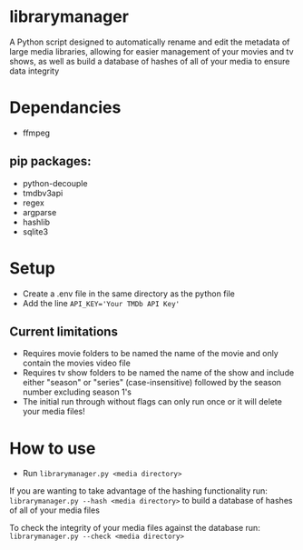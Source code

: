 # librarymanager
A Python script designed to automatically rename and edit the metadata of large media libraries, allowing for easier management of your movies and tv shows, as well as build a database of hashes of all of your media to ensure data integrity

# Dependancies
* ffmpeg
## pip packages:
* python-decouple
* tmdbv3api
* regex
* argparse
* hashlib
* sqlite3

# Setup
* Create a .env file in the same directory as the python file
* Add the line ```API_KEY='Your TMDb API Key'```

## Current limitations
* Requires movie folders to be named the name of the movie and only contain the movies video file
* Requires tv show folders to be named the name of the show and include either "season" or "series" (case-insensitive) followed by the season number excluding season 1's
* The initial run through without flags can only run once or it will delete your media files!

# How to use
* Run ```librarymanager.py <media directory>```

If you are wanting to take advantage of the hashing functionality run: ```librarymanager.py --hash <media directory>``` to build a database of hashes of all of your media files

To check the integrity of your media files against the database run: ```librarymanager.py --check <media directory>```
